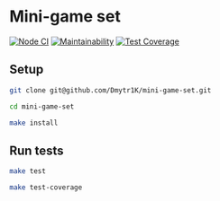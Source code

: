 # Mini-game set

[![Node CI](https://github.com/Dmytr1K/mini-game-set/workflows/Node%20CI/badge.svg)](https://github.com/Dmytr1K/mini-game-set/actions)
[![Maintainability](https://api.codeclimate.com/v1/badges/ebbaa796551b9fcd1b25/maintainability)](https://codeclimate.com/github/Dmytr1K/mini-game-set/maintainability)
[![Test Coverage](https://api.codeclimate.com/v1/badges/ebbaa796551b9fcd1b25/test_coverage)](https://codeclimate.com/github/Dmytr1K/mini-game-set/test_coverage)

## Setup

```bash
git clone git@github.com/Dmytr1K/mini-game-set.git

cd mini-game-set

make install
```

## Run tests

```bash
make test

make test-coverage
```
